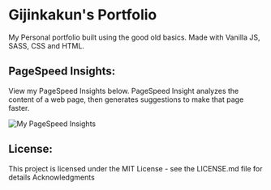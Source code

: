 # Gijinkakun's Portfolio

My Personal portfolio built using the good old basics. Made with Vanilla JS, SASS, CSS and HTML.

## PageSpeed Insights:

View my PageSpeed Insights below. PageSpeed Insight analyzes the content of a web page, then generates suggestions to make that page faster.

![My PageSpeed Insights](./github/assets/pagespeed-insights.svg" "My PageSpeed Insights")

## License:

This project is licensed under the MIT License - see the LICENSE.md file for details
Acknowledgments
